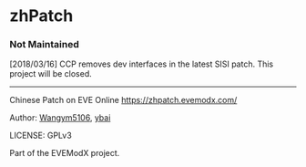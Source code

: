 # zhPatch

### Not Maintained

[2018/03/16] CCP removes dev interfaces in the latest SISI patch. This project will be closed.

---

Chinese Patch on EVE Online https://zhpatch.evemodx.com/

Author: [Wangym5106](https://github.com/wangym5106), [ybai](https://github.com/violarulan)

LICENSE: GPLv3

Part of the EVEModX project.
